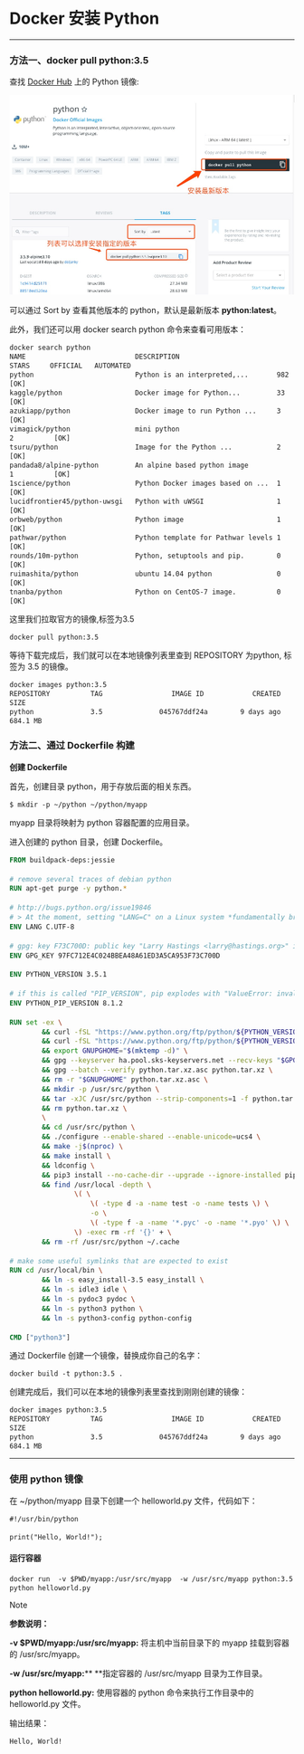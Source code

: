 # Docker 安装 Python

---

### 方法一、docker pull python:3.5
查找 [Docker Hub](https://hub.docker.com/_/python?tab=tags) 上的 Python 镜像:

![](../assets/install/python1.png)

可以通过 Sort by 查看其他版本的 python，默认是最新版本 **python:latest**。

此外，我们还可以用 docker search python 命令来查看可用版本：

```shell
docker search python
NAME                           DESCRIPTION                        STARS     OFFICIAL   AUTOMATED
python                         Python is an interpreted,...       982       [OK]       
kaggle/python                  Docker image for Python...         33                   [OK]
azukiapp/python                Docker image to run Python ...     3                    [OK]
vimagick/python                mini python                                  2          [OK]
tsuru/python                   Image for the Python ...           2                    [OK]
pandada8/alpine-python         An alpine based python image                 1          [OK]
1science/python                Python Docker images based on ...  1                    [OK]
lucidfrontier45/python-uwsgi   Python with uWSGI                  1                    [OK]
orbweb/python                  Python image                       1                    [OK]
pathwar/python                 Python template for Pathwar levels 1                    [OK]
rounds/10m-python              Python, setuptools and pip.        0                    [OK]
ruimashita/python              ubuntu 14.04 python                0                    [OK]
tnanba/python                  Python on CentOS-7 image.          0                    [OK]
```

这里我们拉取官方的镜像,标签为3.5

```shell
docker pull python:3.5
```

等待下载完成后，我们就可以在本地镜像列表里查到 REPOSITORY 为python, 标签为 3.5 的镜像。

```shell
docker images python:3.5 
REPOSITORY          TAG                 IMAGE ID            CREATED             SIZE
python              3.5              045767ddf24a        9 days ago          684.1 MB
```

### 方法二、通过 Dockerfile 构建
**创建 Dockerfile**

首先，创建目录 python，用于存放后面的相关东西。

```shell
$ mkdir -p ~/python ~/python/myapp
```

myapp 目录将映射为 python 容器配置的应用目录。

进入创建的 python 目录，创建 Dockerfile。

```dockerfile
FROM buildpack-deps:jessie

# remove several traces of debian python
RUN apt-get purge -y python.*

# http://bugs.python.org/issue19846
# > At the moment, setting "LANG=C" on a Linux system *fundamentally breaks Python 3*, and that's not OK.
ENV LANG C.UTF-8

# gpg: key F73C700D: public key "Larry Hastings <larry@hastings.org>" imported
ENV GPG_KEY 97FC712E4C024BBEA48A61ED3A5CA953F73C700D

ENV PYTHON_VERSION 3.5.1

# if this is called "PIP_VERSION", pip explodes with "ValueError: invalid truth value '<VERSION>'"
ENV PYTHON_PIP_VERSION 8.1.2

RUN set -ex \
        && curl -fSL "https://www.python.org/ftp/python/${PYTHON_VERSION%%[a-z]*}/Python-$PYTHON_VERSION.tar.xz" -o python.tar.xz \
        && curl -fSL "https://www.python.org/ftp/python/${PYTHON_VERSION%%[a-z]*}/Python-$PYTHON_VERSION.tar.xz.asc" -o python.tar.xz.asc \
        && export GNUPGHOME="$(mktemp -d)" \
        && gpg --keyserver ha.pool.sks-keyservers.net --recv-keys "$GPG_KEY" \
        && gpg --batch --verify python.tar.xz.asc python.tar.xz \
        && rm -r "$GNUPGHOME" python.tar.xz.asc \
        && mkdir -p /usr/src/python \
        && tar -xJC /usr/src/python --strip-components=1 -f python.tar.xz \
        && rm python.tar.xz \
        \
        && cd /usr/src/python \
        && ./configure --enable-shared --enable-unicode=ucs4 \
        && make -j$(nproc) \
        && make install \
        && ldconfig \
        && pip3 install --no-cache-dir --upgrade --ignore-installed pip==$PYTHON_PIP_VERSION \
        && find /usr/local -depth \
                \( \
                    \( -type d -a -name test -o -name tests \) \
                    -o \
                    \( -type f -a -name '*.pyc' -o -name '*.pyo' \) \
                \) -exec rm -rf '{}' + \
        && rm -rf /usr/src/python ~/.cache

# make some useful symlinks that are expected to exist
RUN cd /usr/local/bin \
        && ln -s easy_install-3.5 easy_install \
        && ln -s idle3 idle \
        && ln -s pydoc3 pydoc \
        && ln -s python3 python \
        && ln -s python3-config python-config

CMD ["python3"]
```

通过 Dockerfile 创建一个镜像，替换成你自己的名字：

```shell
docker build -t python:3.5 .
```

创建完成后，我们可以在本地的镜像列表里查找到刚刚创建的镜像：

```shell
docker images python:3.5 
REPOSITORY          TAG                 IMAGE ID            CREATED             SIZE
python              3.5              045767ddf24a        9 days ago          684.1 MB
```

---

### 使用 python 镜像
在 ~/python/myapp 目录下创建一个 helloworld.py 文件，代码如下：

```shell
#!/usr/bin/python

print("Hello, World!");
```

#### 运行容器
```shell
docker run  -v $PWD/myapp:/usr/src/myapp  -w /usr/src/myapp python:3.5 python helloworld.py
```

> [!NOTE]
>
> **参数说明：**
>
> **-v $PWD/myapp:/usr/src/myapp:** 将主机中当前目录下的 myapp 挂载到容器的 /usr/src/myapp。
>
> **-w /usr/src/myapp:**** **指定容器的 /usr/src/myapp 目录为工作目录。
>
> **python helloworld.py:** 使用容器的 python 命令来执行工作目录中的 helloworld.py 文件。

输出结果：

```shell
Hello, World!
```

